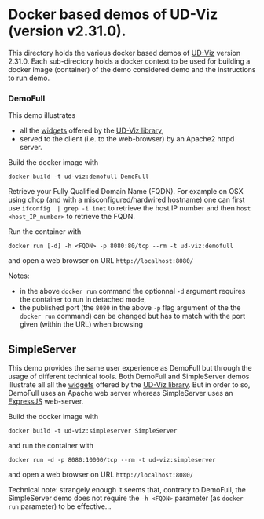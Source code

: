 # Docker based demos of UD-Viz (version v2.31.0).
This directory holds the various docker based demos of 
[UD-Viz](https://github.com/VCityTeam/UD-Viz) version 2.31.0.
Each sub-directory holds a docker context to be used for building a docker 
image (container) of the demo considered demo and the instructions to run
demo.

### DemoFull
This demo illustrates
 - all the 
   [widgets](https://github.com/VCityTeam/UD-Viz/blob/master/Organisational_principles.md)
   offered by the [UD-Viz library](https://github.com/VCityTeam/UD-Viz),
 - served to the client (i.e. to the web-browser) by an Apache2 httpd server.

Build the docker image with
```
docker build -t ud-viz:demofull DemoFull
```

Retrieve your Fully Qualified Domain Name (FQDN). For example on OSX using
dhcp (and with a misconfigured/hardwired hostname) one can first use
`ifconfig  | grep -i inet` to retrieve the host IP number
and then `host <host_IP_number>` to retrieve the FQDN.

Run the container with
```
docker run [-d] -h <FQDN> -p 8080:80/tcp --rm -t ud-viz:demofull
```
and open a web browser on URL `http://localhost:8080/`

Notes:
 * in the above `docker run` command the optionnal `-d` argument requires the
   container to run in detached mode,
 * the published port (the `8080` in the above `-p` flag argument of the the 
   `docker run` command) can be changed but has to match with the port given
   (within the URL) when browsing

## SimpleServer
This demo provides the same user experience as DemoFull but through the usage of
different technical tools. Both DemoFull and SimpleServer demos illustrate all
all the
[widgets](https://github.com/VCityTeam/UD-Viz/blob/master/Organisational_principles.md)
offered by the [UD-Viz library](https://github.com/VCityTeam/UD-Viz).
But in order to so, DemoFull uses an Apache web server whereas SimpleServer
uses an [ExpressJS](https://en.wikipedia.org/wiki/Express.js) web-server.

Build the docker image with
```
docker build -t ud-viz:simpleserver SimpleServer
```
and run the container with
```
docker run -d -p 8080:10000/tcp --rm -t ud-viz:simpleserver
```
and open a web browser on URL `http://localhost:8080/`

Technical note: strangely enough it seems that, contrary to DemoFull, the 
SimpleServer demo does not require the `-h <FQDN>` parameter (as `docker run`
parameter) to be effective...
